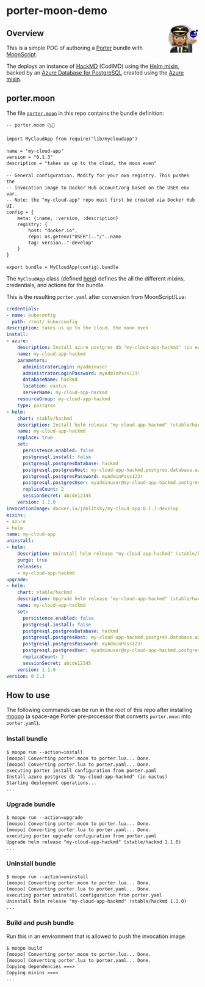 # porter-moon-demo 

<img align="right" src="https://raw.githubusercontent.com/jdolitsky/moopo/master/moopo.png" width="80x" />

## Overview

This is a simple POC of authoring a [Porter](https://porter.sh/) bundle with [MoonScript](https://moonscript.org/).

The deploys an instance of [HackMD](https://github.com/hackmdio/codimd) (CodiMD) using the [Helm mixin](https://github.com/deislabs/porter-helm), backed by an [Azure Database for PostgreSQL](https://azure.microsoft.com/en-us/services/postgresql/) created using the [Azure mixin](https://github.com/deislabs/porter-azure).
## porter.moon

The file [`porter.moon`](./porter.moon) in this repo contains the bundle definition:

```moon
-- porter.moon 🌜💫

import MyCloudApp from require("lib/mycloudapp")

name = "my-cloud-app"
version = "0.1.3"
description = "️takes us up to the cloud️, the moon even"

-- General configuration. Modify for your own registry. This pushes the
-- invocation image to Docker Hub account/org based on the USER env var.
-- Note: the "my-cloud-app" repo must first be created via Docker Hub UI.
config = {
    meta: {:name, :version, :description}
    registry: {
        host: "docker.io",
        repo: os.getenv("USER").."/"..name
        tag: version.."-develop"
    }
}

export bundle = MyCloudApp(config).bundle
```

The `MyCloudApp` class (defined [here](./lib/mycloudapp.moon)) defines the all the different mixins, credentials, and actions for the bundle. 

This is the resulting `porter.yaml` after conversion from MoonScript/Lua:
```yaml
credentials:
- name: kubeconfig
  path: /root/.kube/config
description: ️takes us up to the cloud️, the moon even
install:
- azure:
    description: Install azure postgres db "my-cloud-app-hackmd" (in eastus)
    name: my-cloud-app-hackmd
    parameters:
      administratorLogin: myadminuser
      administratorLoginPassword: myAdminPass123!
      databaseName: hackmd
      location: eastus
      serverName: my-cloud-app-hackmd
    resourceGroup: my-cloud-app-hackmd
    type: postgres
- helm:
    chart: stable/hackmd
    description: Install helm release "my-cloud-app-hackmd" (stable/hackmd 1.1.0)
    name: my-cloud-app-hackmd
    replace: true
    set:
      persistence.enabled: false
      postgresql.install: false
      postgresql.postgresDatabase: hackmd
      postgresql.postgresHost: my-cloud-app-hackmd.postgres.database.azure.com
      postgresql.postgresPassword: myAdminPass123!
      postgresql.postgresUser: myadminuser@my-cloud-app-hackmd.postgres.database.azure.com
      replicaCount: 2
      sessionSecret: abcde12345
    version: 1.1.0
invocationImage: docker.io/jdolitsky/my-cloud-app:0.1.3-develop
mixins:
- azure
- helm
name: my-cloud-app
uninstall:
- helm:
    description: Uninstall helm release "my-cloud-app-hackmd" (stable/hackmd 1.1.0)
    purge: true
    releases:
    - my-cloud-app-hackmd
upgrade:
- helm:
    chart: stable/hackmd
    description: Upgrade helm release "my-cloud-app-hackmd" (stable/hackmd 1.1.0)
    name: my-cloud-app-hackmd
    set:
      persistence.enabled: false
      postgresql.install: false
      postgresql.postgresDatabase: hackmd
      postgresql.postgresHost: my-cloud-app-hackmd.postgres.database.azure.com
      postgresql.postgresPassword: myAdminPass123!
      postgresql.postgresUser: myadminuser@my-cloud-app-hackmd.postgres.database.azure.com
      replicaCount: 2
      sessionSecret: abcde12345
    version: 1.1.0
version: 0.1.3
```

## How to use

The following commands can be run in the root of this repo after installing [moopo](https://github.com/jdolitsky/moopo) (a space-age Porter pre-processor that converts `porter.moon` into `porter.yaml`).

### Install bundle

```
$ moopo run --action=install
[moopo] Converting porter.moon to porter.lua... Done.
[moopo] Converting porter.lua to porter.yaml... Done.
executing porter install configuration from porter.yaml
Install azure postgres db "my-cloud-app-hackmd" (in eastus)
Starting deployment operations...
...
```

### Upgrade bundle
```
$ moopo run --action=upgrade
[moopo] Converting porter.moon to porter.lua... Done.
[moopo] Converting porter.lua to porter.yaml... Done.
executing porter upgrade configuration from porter.yaml
Upgrade helm release "my-cloud-app-hackmd" (stable/hackmd 1.1.0)
...
```

### Uninstall bundle
```
$ moopo run --action=uninstall
[moopo] Converting porter.moon to porter.lua... Done.
[moopo] Converting porter.lua to porter.yaml... Done.
executing porter uninstall configuration from porter.yaml
Uninstall helm release "my-cloud-app-hackmd" (stable/hackmd 1.1.0)
...
```

### Build and push bundle

Run this in an environment that is allowed to push the invocation image.

```
$ moopo build
[moopo] Converting porter.moon to porter.lua... Done.
[moopo] Converting porter.lua to porter.yaml... Done.
Copying dependencies ===>
Copying mixins ===>
...
```
